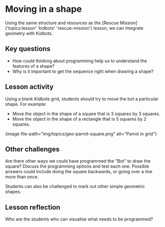 # Moving in a shape

Using the same structure and resources as the [Rescue Mission]('topics:lesson' 'kidbots' 'rescue-mission') lesson, we can integrate geometry with Kidbots.

## Key questions

-   How could thinking about programming help us to understand the features of a shape?
-   Why is it important to get the sequence right when drawing a shape?

## Lesson activity

Using a blank Kidbots grid, students should try to move the bot a particular shape.
For example:

- Move the object in the shape of a square that is 3 squares by 3 squares.
- Move the object in the shape of a rectangle that is 5 squares by 2 squares.

{image file-path="img/topics/geo-parrot-square.png" alt="Parrot in grid"}

## Other challenges

Are there other ways we could have programmed the "Bot" to draw the square?
Discuss the programming options and test each one.
Possible answers could include doing the square backwards, or going over a line more than once.

Students can also be challenged to mark out other simple geometric shapes.

## Lesson reflection

Who are the students who can visualise what needs to be programmed?
